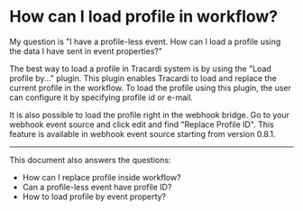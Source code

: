 # How can I load profile in workflow?

My question is "I have a profile-less event. How can I load a profile using the data I have sent in event properties?"

The best way to load a profile in Tracardi system is by using the "Load profile by..." plugin. This plugin enables
Tracardi to load and replace the current profile in the workflow. To load the profile using this plugin, the user can
configure it by specifying profile id or e-mail.

It is also possible to load the profile right in the webhook bridge. Go to your webhook event source and click edit and
find "Replace Profile ID". This feature is available in webhook event source starting from version 0.8.1.

---
This document also answers the questions:

- How can I replace profile inside workflow?
- Can a profile-less event have profile ID?
- How to load profile by event property?